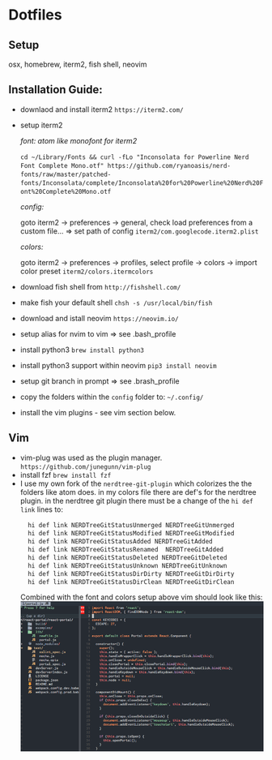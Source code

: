 # Dotfiles

## Setup
osx, homebrew, iterm2, fish shell, neovim

## Installation Guide:
- downlaod and install iterm2 `https://iterm2.com/`
- setup iterm2

  *font: atom like monofont for iterm2*

    `cd ~/Library/Fonts && curl -fLo "Inconsolata for Powerline Nerd Font Complete Mono.otf" https://github.com/ryanoasis/nerd-fonts/raw/master/patched-fonts/Inconsolata/complete/Inconsolata%20for%20Powerline%20Nerd%20Font%20Complete%20Mono.otf`

  *config:*

    goto iterm2 -> preferences -> general, check load preferences from a custom file... => set path of config `iterm2/com.googlecode.iterm2.plist`


  *colors:*

    goto iterm2 -> preferences -> profiles, select profile -> colors -> import color preset `iterm2/colors.itermcolors`
- download fish shell from `http://fishshell.com/`
- make fish your default shell `chsh -s /usr/local/bin/fish`
- download and istall neovim `https://neovim.io/`
- setup alias for nvim to vim => see .bash_profile
- install python3 `brew install python3`
- install python3 support within neovim `pip3 install neovim`
- setup git branch in prompt => see .brash_profile
- copy the folders within the `config` folder to: `~/.config/`
- install the vim plugins - see vim section below.

## Vim
- vim-plug was used as the plugin manager. `https://github.com/junegunn/vim-plug`
- install fzf `brew install fzf`
- I use my own fork of the `nerdtree-git-plugin` which colorizes the the folders like atom does.
in my colors file there are def's for the nerdtree plugin. in the nerdtree git plugin there must be a change of the `hi def link` lines to:
  ```
    hi def link NERDTreeGitStatusUnmerged NERDTreeGitUnmerged
    hi def link NERDTreeGitStatusModified NERDTreeGitModified
    hi def link NERDTreeGitStatusAdded NERDTreeGitAdded
    hi def link NERDTreeGitStatusRenamed  NERDTreeGitAdded
    hi def link NERDTreeGitStatusDeleted NERDTreeGitDeleted
    hi def link NERDTreeGitStatusUnknown NERDTreeGitUnknown
    hi def link NERDTreeGitStatusDirDirty NERDTreeGitDirDirty
    hi def link NERDTreeGitStatusDirClean NERDTreeGitDirClean
  ```
  Combined with the font and colors setup above vim should look like this:
  ![Alt text](vim_screenshot.png?raw=true "atom like vim screenshot")
